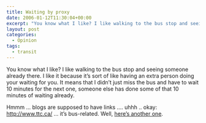 ```yaml
---
title: Waiting by proxy
date: 2006-01-12T11:30:04+00:00
excerpt: "You know what I like? I like walking to the bus stop and seeing someone already there. I like it because it's sort of"
layout: post
categories:
  - Opinion
tags:
  - transit
---
```

You know what I like? I like walking to the bus stop and seeing someone already there. I like it because it&#8217;s sort of like having an extra person doing your waiting for you. It means that I didn&#8217;t just miss the bus and have to wait 10 minutes for the next one, someone else has done some of that 10 minutes of waiting already.

Hmmm &#8230; blogs are supposed to have links &#8230;. uhhh .. okay: <http://www.ttc.ca/> &#8230; it&#8217;s bus-related. Well, [here&#8217;s another one](http://youtu.be/GL5l3k7vBsk).